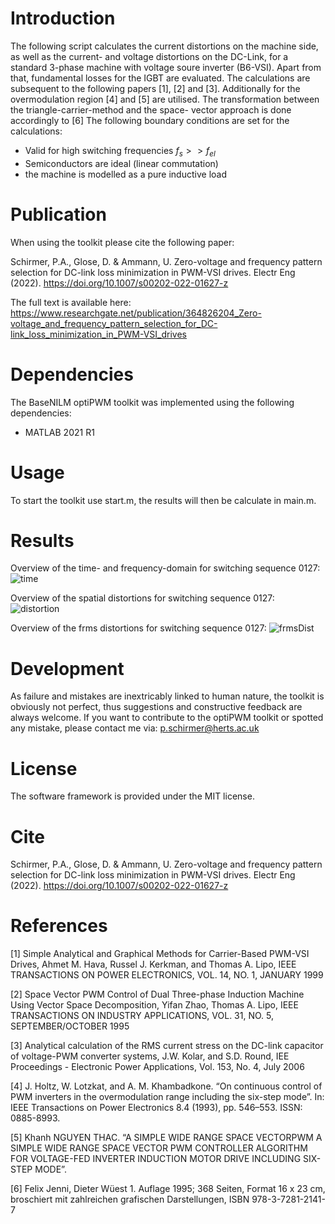 # Introduction
The following script calculates the current distortions on the machine
side, as well as the current- and voltage distortions on the DC-Link, for
a standard 3-phase machine with voltage soure inverter (B6-VSI).
Apart from that, fundamental losses for the IGBT are evaluated. The 
calculations are subsequent to the following papers [1], [2] and [3].
Additionally for the overmodulation region [4] and [5] are utilised.
The transformation between the triangle-carrier-method and the space-
vector approach is done accordingly to [6]
The following boundary conditions are set for the calculations:

- Valid for high switching frequencies $f_s >> f_{el}$
- Semiconductors are ideal (linear commutation)
- the machine is modelled as a pure inductive load

# Publication
When using the toolkit please cite the following paper:

Schirmer, P.A., Glose, D. & Ammann, U. Zero-voltage and frequency pattern selection for DC-link loss minimization in PWM-VSI drives. Electr Eng (2022). https://doi.org/10.1007/s00202-022-01627-z

The full text is available here:
https://www.researchgate.net/publication/364826204_Zero-voltage_and_frequency_pattern_selection_for_DC-link_loss_minimization_in_PWM-VSI_drives

# Dependencies
The BaseNILM optiPWM toolkit was implemented using the following dependencies:

- MATLAB 2021 R1

# Usage
To start the toolkit use start.m, the results will then be calculate in main.m.

# Results
Overview of the time- and frequency-domain for switching sequence 0127:
![time](https://user-images.githubusercontent.com/66561268/198819940-051d735e-f548-4198-9ddd-c9977ab82580.png)

Overview of the spatial distortions for switching sequence 0127:
![distortion](https://user-images.githubusercontent.com/66561268/198819968-65cb3911-cfa7-4307-9ff2-9d9b6bdc3ad1.png)

Overview of the frms distortions for switching sequence 0127:
![frmsDist](https://user-images.githubusercontent.com/66561268/198819983-c9b49292-5000-4a36-be7f-90a8f622cb25.png)

# Development
As failure and mistakes are inextricably linked to human nature, the toolkit is obviously not perfect, 
thus suggestions and constructive feedback are always welcome. If you want to contribute to the optiPWM 
toolkit or spotted any mistake, please contact me via: p.schirmer@herts.ac.uk

# License
The software framework is provided under the MIT license.

# Cite
Schirmer, P.A., Glose, D. & Ammann, U. Zero-voltage and frequency pattern selection for DC-link loss minimization in PWM-VSI drives. Electr Eng (2022). https://doi.org/10.1007/s00202-022-01627-z

# References
[1] Simple Analytical and Graphical Methods for Carrier-Based PWM-VSI
Drives, Ahmet M. Hava, Russel J. Kerkman, and Thomas A. Lipo, 
IEEE TRANSACTIONS ON POWER ELECTRONICS, VOL. 14, NO. 1, JANUARY 1999

[2] Space Vector PWM Control of Dual Three-phase Induction Machine Using
Vector Space Decomposition, Yifan Zhao, Thomas A. Lipo, IEEE TRANSACTIONS
ON INDUSTRY APPLICATIONS, VOL. 31, NO. 5, SEPTEMBER/OCTOBER 1995
 
[3] Analytical calculation of the RMS current stress on the DC-link 
capacitor of voltage-PWM converter systems, J.W. Kolar, and S.D. Round, 
IEE Proceedings - Electronic Power Applications, Vol. 153, No. 4, 
July 2006

[4] J. Holtz, W. Lotzkat, and A. M. Khambadkone. “On continuous control 
of PWM inverters in the overmodulation range including the six-step mode”.
In: IEEE Transactions on Power Electronics 8.4 (1993),
pp. 546–553. ISSN: 0885-8993.

[5] Khanh NGUYEN THAC. “A SIMPLE WIDE RANGE SPACE VECTORPWM
A SIMPLE WIDE RANGE SPACE VECTOR PWM CONTROLLER ALGORITHM
FOR VOLTAGE-FED INVERTER INDUCTION MOTOR DRIVE INCLUDING
SIX-STEP MODE”.

[6] Felix Jenni, Dieter Wüest 1. Auflage 1995; 368 Seiten, Format 16 x 23 cm, broschiert mit 
zahlreichen grafischen Darstellungen, ISBN 978-3-7281-2141-7

